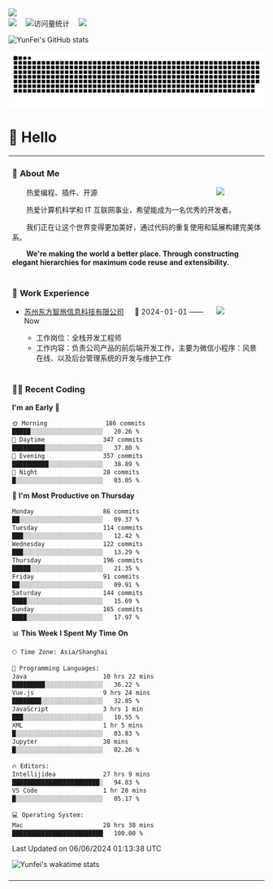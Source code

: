   <!-- dynamic typing effect 动态打字效果 -->
  <div>
    <a href="http://yunfei.plus">
      <img src="https://readme-typing-svg.demolab.com?font=Fira+Code&pause=1000&width=435&lines=console.log(%22Hello%2C%20World%22);祝您今天愉快!&center=true&size=27" />
    </a>
  </div>

  <div>
    <a href="http://yunfei.plus/"><img src="https://img.shields.io/badge/Website-博客-8c36db" /></a>&emsp;
    <!-- visitor -->
    <img src="https://komarev.com/ghpvc/?username=yunfeidog&label=Views&color=orange&style=flat" alt="访问量统计" />&emsp;
    <!-- wakatime -->    
    <a href="https://wakatime.com/@yunfeidog"><img src="https://wakatime.com/badge/user/42d0678c-368b-448b-9a77-5d21c5b55352.svg" /></a>
  </div>

![YunFei's GitHub stats](https://github-readme-stats.vercel.app/api?username=yunfeidog)

![snake](./dist/github-contribution-grid-snake.svg)

#  🙋 Hello

<table>


<tr><td>

### 🤺 About Me

<img align="right" width="88" src="https://cdn.jsdelivr.net/gh/yunfeidog/yunfeidog/assets/images/jobs.png" />

<p>&emsp;&emsp;热爱编程、插件、开源</p>
<p>&emsp;&emsp;热爱计算机科学和 IT 互联网事业，希望能成为一名优秀的开发者。</p>
<p>&emsp;&emsp;我们正在让这个世界变得更加美好，通过代码的重复使用和延展构建完美体系。</p>
<p>&emsp;&emsp;<strong>We're making the world a better place. Through constructing elegant hierarchies for maximum code reuse and extensibility.</strong></p>

</td></tr> 

<tr><td>

### 🏢 Work Experience

<img align="right" width="88" src="https://cdn.jsdelivr.net/gh/yunfeidog/yunfeidog/assets/images/yuanze.png" />

- [苏州东方智旅信息科技有限公司](http://www.leyoobao.com/) &emsp; 📌 2024-01-01 —— Now

    - 工作岗位：全栈开发工程师
    - 工作内容：负责公司产品的前后端开发工作，主要为微信小程序：风景在线、以及后台管理系统的开发与维护工作


</td></tr>

<tr><td>

### 👩‍💻 Recent Coding
<!--START_SECTION:waka-->
**I'm an Early 🐤** 

```text
🌞 Morning                186 commits         █████░░░░░░░░░░░░░░░░░░░░   20.26 % 
🌆 Daytime                347 commits         █████████░░░░░░░░░░░░░░░░   37.80 % 
🌃 Evening                357 commits         ██████████░░░░░░░░░░░░░░░   38.89 % 
🌙 Night                  28 commits          █░░░░░░░░░░░░░░░░░░░░░░░░   03.05 % 
```
📅 **I'm Most Productive on Thursday** 

```text
Monday                   86 commits          ██░░░░░░░░░░░░░░░░░░░░░░░   09.37 % 
Tuesday                  114 commits         ███░░░░░░░░░░░░░░░░░░░░░░   12.42 % 
Wednesday                122 commits         ███░░░░░░░░░░░░░░░░░░░░░░   13.29 % 
Thursday                 196 commits         █████░░░░░░░░░░░░░░░░░░░░   21.35 % 
Friday                   91 commits          ██░░░░░░░░░░░░░░░░░░░░░░░   09.91 % 
Saturday                 144 commits         ████░░░░░░░░░░░░░░░░░░░░░   15.69 % 
Sunday                   165 commits         ████░░░░░░░░░░░░░░░░░░░░░   17.97 % 
```


📊 **This Week I Spent My Time On** 

```text
🕑︎ Time Zone: Asia/Shanghai

💬 Programming Languages: 
Java                     10 hrs 22 mins      █████████░░░░░░░░░░░░░░░░   36.22 % 
Vue.js                   9 hrs 24 mins       ████████░░░░░░░░░░░░░░░░░   32.85 % 
JavaScript               3 hrs 1 min         ███░░░░░░░░░░░░░░░░░░░░░░   10.55 % 
XML                      1 hr 5 mins         █░░░░░░░░░░░░░░░░░░░░░░░░   03.83 % 
Jupyter                  38 mins             █░░░░░░░░░░░░░░░░░░░░░░░░   02.26 % 

🔥 Editors: 
Intellijidea             27 hrs 9 mins       ████████████████████████░   94.83 % 
VS Code                  1 hr 28 mins        █░░░░░░░░░░░░░░░░░░░░░░░░   05.17 % 

💻 Operating System: 
Mac                      28 hrs 38 mins      █████████████████████████   100.00 % 
```


 Last Updated on 06/06/2024 01:13:38 UTC
<!--END_SECTION:waka-->

![Yunfei's wakatime stats](https://github-readme-stats.vercel.app/api/wakatime?username=yunfeidog)

</td></tr>




<tr><td>


